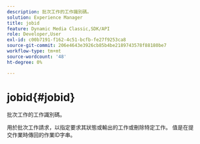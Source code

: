 ```yaml
---
description: 批次工作的工作識別碼。
solution: Experience Manager
title: jobid
feature: Dynamic Media Classic,SDK/API
role: Developer,User
exl-id: c00b7191-f162-4c51-bcfb-fe27f9253ca8
source-git-commit: 206e4643e3926cb85b4be2189743578f88180be7
workflow-type: tm+mt
source-wordcount: '48'
ht-degree: 0%

---
```


# jobid{#jobid}

批次工作的工作識別碼。

用於批次工作請求，以指定要求其狀態或輸出的工作或刪除特定工作。 值是在提交作業時傳回的作業ID字串。
